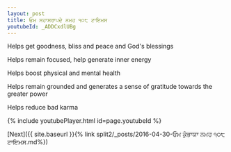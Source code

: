 ```yaml
---
layout: post
title: ਓਮ ਸਹਾਸਰਾਪਦੇ ਨਮਹ ੧੦੮ ਟਾਇਮਸ
youtubeId: _ADDCxdlUBg
---
```

 
 
Helps get goodness, bliss and peace and God's blessings
 
Helps remain focused, help generate inner energy 
 
Helps boost physical and mental health 
 
Helps remain grounded and generates a sense of gratitude towards the greater power 
 
Helps reduce bad karma
 
 
 
 


{% include youtubePlayer.html id=page.youtubeId %}
 
[Next]({{ site.baseurl }}{% link  split2/_posts/2016-04-30-ਓਮ ਕੁੰਭਾਯਾ ਨਮਹ ੧੦੮ ਟਾਇਮਸ.md%})
 
